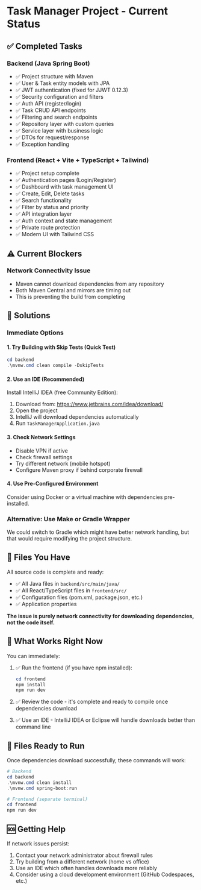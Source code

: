# Task Manager Project - Current Status

## ✅ Completed Tasks

### Backend (Java Spring Boot)
- ✅ Project structure with Maven
- ✅ User & Task entity models with JPA
- ✅ JWT authentication (fixed for JJWT 0.12.3)
- ✅ Security configuration and filters
- ✅ Auth API (register/login)
- ✅ Task CRUD API endpoints
- ✅ Filtering and search endpoints
- ✅ Repository layer with custom queries
- ✅ Service layer with business logic
- ✅ DTOs for request/response
- ✅ Exception handling

### Frontend (React + Vite + TypeScript + Tailwind)
- ✅ Project setup complete
- ✅ Authentication pages (Login/Register)
- ✅ Dashboard with task management UI
- ✅ Create, Edit, Delete tasks
- ✅ Search functionality
- ✅ Filter by status and priority
- ✅ API integration layer
- ✅ Auth context and state management
- ✅ Private route protection
- ✅ Modern UI with Tailwind CSS

## ⚠️ Current Blockers

### Network Connectivity Issue
- Maven cannot download dependencies from any repository
- Both Maven Central and mirrors are timing out
- This is preventing the build from completing

## 🔧 Solutions

### Immediate Options

#### 1. **Try Building with Skip Tests** (Quick Test)
```powershell
cd backend
.\mvnw.cmd clean compile -DskipTests
```

#### 2. **Use an IDE** (Recommended)
Install IntelliJ IDEA (free Community Edition):
1. Download from: https://www.jetbrains.com/idea/download/
2. Open the project
3. IntelliJ will download dependencies automatically
4. Run `TaskManagerApplication.java`

#### 3. **Check Network Settings**
- Disable VPN if active
- Check firewall settings
- Try different network (mobile hotspot)
- Configure Maven proxy if behind corporate firewall

#### 4. **Use Pre-Configured Environment**
Consider using Docker or a virtual machine with dependencies pre-installed.

### Alternative: Use Make or Gradle Wrapper
We could switch to Gradle which might have better network handling, but that would require modifying the project structure.

## 📁 Files You Have

All source code is complete and ready:
- ✅ All Java files in `backend/src/main/java/`
- ✅ All React/TypeScript files in `frontend/src/`
- ✅ Configuration files (pom.xml, package.json, etc.)
- ✅ Application properties

**The issue is purely network connectivity for downloading dependencies, not the code itself.**

## 🎯 What Works Right Now

You can immediately:
1. ✅ Run the frontend (if you have npm installed):
   ```powershell
   cd frontend
   npm install
   npm run dev
   ```

2. ✅ Review the code - it's complete and ready to compile once dependencies download

3. ✅ Use an IDE - IntelliJ IDEA or Eclipse will handle downloads better than command line

## 📝 Files Ready to Run

Once dependencies download successfully, these commands will work:
```powershell
# Backend
cd backend
.\mvnw.cmd clean install
.\mvnw.cmd spring-boot:run

# Frontend (separate terminal)
cd frontend
npm run dev
```

## 🆘 Getting Help

If network issues persist:
1. Contact your network administrator about firewall rules
2. Try building from a different network (home vs office)
3. Use an IDE which often handles downloads more reliably
4. Consider using a cloud development environment (GitHub Codespaces, etc.)

